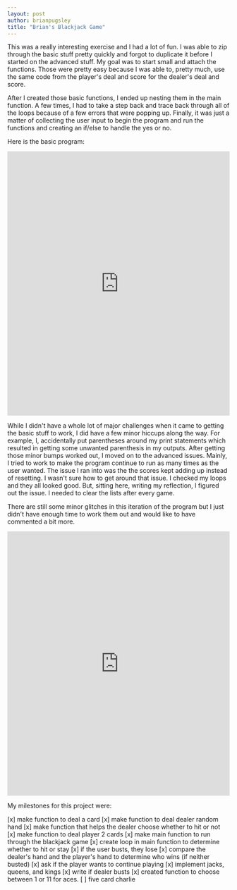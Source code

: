 ```yaml
---
layout: post
author: brianpugsley
title: "Brian's Blackjack Game"
---
```


This was a really interesting exercise and I had a lot of fun. I was able to zip through the basic stuff pretty quickly and forgot to duplicate it before I started on the advanced stuff. My goal was to start small and attach the functions. Those were pretty easy because I was able to, pretty much, use the same code from the player's deal and score for the dealer's deal and score. 

After I created those basic functions, I ended up nesting them in the main function. A few times, I had to take a step back and trace back through all of the loops because of a few errors that were popping up. Finally, it was just a matter of collecting the user input to begin the program and run the functions and creating an if/else to handle the yes or no.

Here is the basic program:

<iframe src="https://trinket.io/embed/python/8f6d93e78a" width="100%" height="600" frameborder="0" marginwidth="0" marginheight="0" allowfullscreen></iframe>

While I didn't have a whole lot of major challenges when it came to getting the basic stuff to work, I did have a few minor hiccups along the way. For example, I, accidentally put parentheses around my print statements which resulted in getting some unwanted parenthesis in my outputs. After getting those minor bumps worked out, I moved on to the advanced issues. Mainly, I tried to work to make the program continue to run as many times as the user wanted. The issue I ran into was the the scores kept adding up instead of resetting. I wasn't sure how to get around that issue. I checked my loops and they all looked good. But, sitting here, writing my reflection, I figured out the issue. I needed to clear the lists after every game. 

There are still some minor glitches in this iteration of the program but I just didn't have enough time to work them out and would like to have commented a bit more.

<iframe src="https://trinket.io/embed/python/62a50e8078" width="100%" height="600" frameborder="0" marginwidth="0" marginheight="0" allowfullscreen></iframe>

My milestones for this project were:

[x] make function to deal a card
[x] make function to deal dealer random hand
[x] make function that helps the dealer choose whether to hit or not
[x] make function to deal player 2 cards
[x] make main function to run through the blackjack game
[x] create loop in main function to determine whether to hit or stay
[x] if the user busts, they lose
[x] compare the dealer's hand and the player's hand to determine who wins (if neither busted)
[x] ask if the player wants to continue playing
[x] implement jacks, queens, and kings
[x] write if dealer busts
[x] created function to choose between 1 or 11 for aces.
[ ] five card charlie


